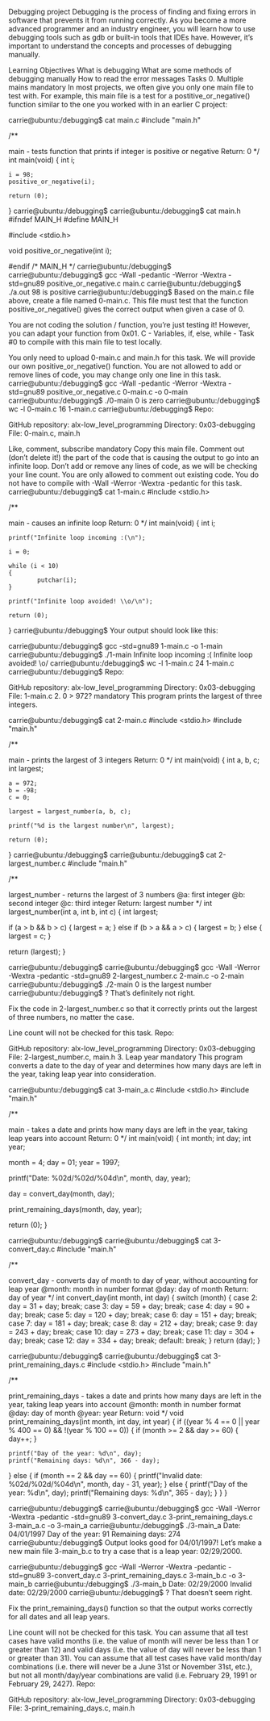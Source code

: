 Debugging project Debugging is the process of finding and fixing errors in software that prevents it from running correctly. As you become a more advanced programmer and an industry engineer, you will learn how to use debugging tools such as gdb or built-in tools that IDEs have. However, it’s important to understand the concepts and processes of debugging manually.

Learning Objectives What is debugging What are some methods of debugging manually How to read the error messages Tasks 0. Multiple mains mandatory In most projects, we often give you only one main file to test with. For example, this main file is a test for a postitive_or_negative() function similar to the one you worked with in an earlier C project:

carrie@ubuntu:/debugging$ cat main.c #include "main.h"

/**

main - tests function that prints if integer is positive or negative
Return: 0 */
int main(void) { int i;

    i = 98;
    positive_or_negative(i);

    return (0);
} carrie@ubuntu:/debugging$ carrie@ubuntu:/debugging$ cat main.h #ifndef MAIN_H #define MAIN_H

#include <stdio.h>

void positive_or_negative(int i);

#endif /* MAIN_H */ carrie@ubuntu:/debugging$ carrie@ubuntu:/debugging$ gcc -Wall -pedantic -Werror -Wextra -std=gnu89 positive_or_negative.c main.c carrie@ubuntu:/debugging$ ./a.out 98 is positive carrie@ubuntu:/debugging$ Based on the main.c file above, create a file named 0-main.c. This file must test that the function positive_or_negative() gives the correct output when given a case of 0.

You are not coding the solution / function, you’re just testing it! However, you can adapt your function from 0x01. C - Variables, if, else, while - Task #0 to compile with this main file to test locally.

You only need to upload 0-main.c and main.h for this task. We will provide our own positive_or_negative() function. You are not allowed to add or remove lines of code, you may change only one line in this task. carrie@ubuntu:/debugging$ gcc -Wall -pedantic -Werror -Wextra -std=gnu89 positive_or_negative.c 0-main.c -o 0-main carrie@ubuntu:/debugging$ ./0-main 0 is zero carrie@ubuntu:/debugging$ wc -l 0-main.c 16 1-main.c carrie@ubuntu:/debugging$ Repo:

GitHub repository: alx-low_level_programming Directory: 0x03-debugging File: 0-main.c, main.h

Like, comment, subscribe mandatory Copy this main file. Comment out (don’t delete it!) the part of the code that is causing the output to go into an infinite loop.
Don’t add or remove any lines of code, as we will be checking your line count. You are only allowed to comment out existing code. You do not have to compile with -Wall -Werror -Wextra -pedantic for this task. carrie@ubuntu:/debugging$ cat 1-main.c #include <stdio.h>

/**

main - causes an infinite loop
Return: 0 */
int main(void) { int i;

    printf("Infinite loop incoming :(\n");

    i = 0;

    while (i < 10)
    {
            putchar(i);
    }

    printf("Infinite loop avoided! \\o/\n");

    return (0);
} carrie@ubuntu:/debugging$ Your output should look like this:

carrie@ubuntu:/debugging$ gcc -std=gnu89 1-main.c -o 1-main carrie@ubuntu:/debugging$ ./1-main Infinite loop incoming :( Infinite loop avoided! \o/ carrie@ubuntu:/debugging$ wc -l 1-main.c 24 1-main.c carrie@ubuntu:/debugging$ Repo:

GitHub repository: alx-low_level_programming Directory: 0x03-debugging File: 1-main.c 2. 0 > 972? mandatory This program prints the largest of three integers.

carrie@ubuntu:/debugging$ cat 2-main.c #include <stdio.h> #include "main.h"

/**

main - prints the largest of 3 integers
Return: 0 */
int main(void) { int a, b, c; int largest;

    a = 972;
    b = -98;
    c = 0;

    largest = largest_number(a, b, c);

    printf("%d is the largest number\n", largest);

    return (0);
} carrie@ubuntu:/debugging$ carrie@ubuntu:/debugging$ cat 2-largest_number.c #include "main.h"

/**

largest_number - returns the largest of 3 numbers
@a: first integer
@b: second integer
@c: third integer
Return: largest number */
int largest_number(int a, int b, int c) { int largest;

if (a > b && b > c)
{
    largest = a;
}
else if (b > a && a > c)
{
    largest = b;
}
else
{
    largest = c;
}

return (largest);
}

carrie@ubuntu:/debugging$ carrie@ubuntu:/debugging$ gcc -Wall -Werror -Wextra -pedantic -std=gnu89 2-largest_number.c 2-main.c -o 2-main carrie@ubuntu:/debugging$ ./2-main 0 is the largest number carrie@ubuntu:/debugging$ ? That’s definitely not right.

Fix the code in 2-largest_number.c so that it correctly prints out the largest of three numbers, no matter the case.

Line count will not be checked for this task. Repo:

GitHub repository: alx-low_level_programming Directory: 0x03-debugging File: 2-largest_number.c, main.h 3. Leap year mandatory This program converts a date to the day of year and determines how many days are left in the year, taking leap year into consideration.

carrie@ubuntu:/debugging$ cat 3-main_a.c #include <stdio.h> #include "main.h"

/**

main - takes a date and prints how many days are left in the year, taking
leap years into account
Return: 0 */
int main(void) { int month; int day; int year;

month = 4;
day = 01;
year = 1997;

printf("Date: %02d/%02d/%04d\n", month, day, year);

day = convert_day(month, day);

print_remaining_days(month, day, year);

return (0);
}

carrie@ubuntu:/debugging$ carrie@ubuntu:/debugging$ cat 3-convert_day.c #include "main.h"

/**

convert_day - converts day of month to day of year, without accounting
for leap year
@month: month in number format
@day: day of month
Return: day of year */
int convert_day(int month, int day) { switch (month) { case 2: day = 31 + day; break; case 3: day = 59 + day; break; case 4: day = 90 + day; break; case 5: day = 120 + day; break; case 6: day = 151 + day; break; case 7: day = 181 + day; break; case 8: day = 212 + day; break; case 9: day = 243 + day; break; case 10: day = 273 + day; break; case 11: day = 304 + day; break; case 12: day = 334 + day; break; default: break; } return (day); }

carrie@ubuntu:/debugging$ carrie@ubuntu:/debugging$ cat 3-print_remaining_days.c #include <stdio.h> #include "main.h"

/**

print_remaining_days - takes a date and prints how many days are
left in the year, taking leap years into account
@month: month in number format
@day: day of month
@year: year
Return: void */
void print_remaining_days(int month, int day, int year) { if ((year % 4 == 0 || year % 400 == 0) && !(year % 100 == 0)) { if (month >= 2 && day >= 60) { day++; }

    printf("Day of the year: %d\n", day);
    printf("Remaining days: %d\n", 366 - day);
}
else
{
    if (month == 2 && day == 60)
    {
        printf("Invalid date: %02d/%02d/%04d\n", month, day - 31, year);
    }
    else
    {
        printf("Day of the year: %d\n", day);
        printf("Remaining days: %d\n", 365 - day);
    }
}
}

carrie@ubuntu:/debugging$ carrie@ubuntu:/debugging$ gcc -Wall -Werror -Wextra -pedantic -std=gnu89 3-convert_day.c 3-print_remaining_days.c 3-main_a.c -o 3-main_a carrie@ubuntu:/debugging$ ./3-main_a Date: 04/01/1997 Day of the year: 91 Remaining days: 274 carrie@ubuntu:/debugging$ Output looks good for 04/01/1997! Let’s make a new main file 3-main_b.c to try a case that is a leap year: 02/29/2000.

carrie@ubuntu:/debugging$ gcc -Wall -Werror -Wextra -pedantic -std=gnu89 3-convert_day.c 3-print_remaining_days.c 3-main_b.c -o 3-main_b carrie@ubuntu:/debugging$ ./3-main_b Date: 02/29/2000 Invalid date: 02/29/2000 carrie@ubuntu:/debugging$ ? That doesn’t seem right.

Fix the print_remaining_days() function so that the output works correctly for all dates and all leap years.

Line count will not be checked for this task. You can assume that all test cases have valid months (i.e. the value of month will never be less than 1 or greater than 12) and valid days (i.e. the value of day will never be less than 1 or greater than 31). You can assume that all test cases have valid month/day combinations (i.e. there will never be a June 31st or November 31st, etc.), but not all month/day/year combinations are valid (i.e. February 29, 1991 or February 29, 2427). Repo:

GitHub repository: alx-low_level_programming Directory: 0x03-debugging File: 3-print_remaining_days.c, main.h 
